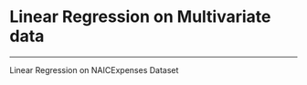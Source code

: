 # Linear Regression on Multivariate data 
-------------------------------------------

Linear Regression on NAICExpenses Dataset
